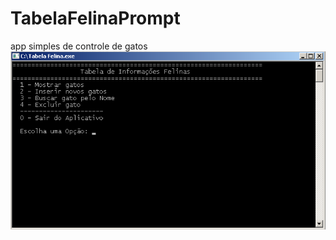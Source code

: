 # TabelaFelinaPrompt
app simples de controle de gatos
![alt text](https://raw.githubusercontent.com/lucas-renan/TabelaFelinaPrompt/master/tela_inicial.png)
